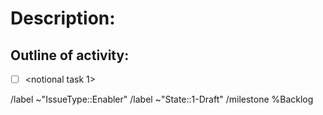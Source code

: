 <!--
	enabler.md
	Version 1
	This is a GitLab Issue description template to be used as the anchor for a large activity that
	is not directly related to any User Story or Defect.
	It is expected that an Enabler will have child Tasks to cover specific pieces of work.
	Note: An Enabler uses include, but not limited to:
		- Technical Debt
		- Architecture/Design work in anticipation of upcoming capabilities
		- Environment setup
		- etc.

	Note: The Enabler title should be either:
		- [Enabler] <unique descriptive title>

	Add links to GitLab merge requests (MR)
		- Create the MR from the issue
		- Reference the issue in a MR

	Add links to GitHub pull request (PR)
		- [![GitHub issue/pull request detail](https://img.shields.io/github/issues/detail/state/<github project/repo/pr#>)(<link to github pr>)
		- EXAMPLE: PR's against `master`: [![GitHub issue/pull request detail](https://img.shields.io/github/issues/detail/state/mantidproject/mantid/31712)](https://github.com/mantidproject/mantid/issues/31712)

-->

Description:
===========


Outline of activity:
---------------
* [ ]  \<notional task 1\>

<!--
	Note: Child tasks should be created when at the start of the
	iteration the Enabler is scheduled for
    Note: Use the GitLab Blocked By / Blocks relationship for
	      child Tasks
	Note: The default milestone will override a manually set milestone.
		Remove default milestone if setting manually
-->

/label ~"IssueType::Enabler"
/label ~"State::1-Draft"
/milestone %Backlog
